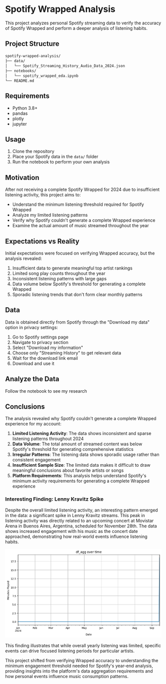 # Spotify Wrapped Analysis

This project analyzes personal Spotify streaming data to verify the accuracy of Spotify Wrapped and perform a deeper analysis of listening habits.

## Project Structure

```
spotify-wrapped-analysis/
├── data/
│   └── Spotify_Streaming_History_Audio_Data_2024.json
├── notebooks/
│   └── spotify_wrapped_eda.ipynb
└── README.md
```

## Requirements

- Python 3.8+
- pandas
- plotly
- jupyter

## Usage

1. Clone the repository
2. Place your Spotify data in the `data/` folder
3. Run the notebook to perform your own analysis

## Motivation

After not receiving a complete Spotify Wrapped for 2024 due to insufficient listening activity, this project aims to:

- Understand the minimum listening threshold required for Spotify Wrapped
- Analyze my limited listening patterns
- Verify why Spotify couldn't generate a complete Wrapped experience
- Examine the actual amount of music streamed throughout the year

## Expectations vs Reality

Initial expectations were focused on verifying Wrapped accuracy, but the analysis revealed:

1. Insufficient data to generate meaningful top artist rankings
2. Limited song play counts throughout the year
3. Inconsistent listening patterns with large gaps
4. Data volume below Spotify's threshold for generating a complete Wrapped
5. Sporadic listening trends that don't form clear monthly patterns

## Data

Data is obtained directly from Spotify through the "Download my data" option in privacy settings:

1. Go to Spotify settings page
2. Navigate to privacy section
3. Select "Download my information"
4. Choose only "Streaming History" to get relevant data
5. Wait for the download link email
6. Download and use it

##  Analyze the Data

Follow the notebook to see my research

## Conclusions

The analysis revealed why Spotify couldn't generate a complete Wrapped experience for my account:

1. **Limited Listening Activity**: The data shows inconsistent and sparse listening patterns throughout 2024
2. **Data Volume**: The total amount of streamed content was below Spotify's threshold for generating comprehensive statistics
3. **Irregular Patterns**: The listening data shows sporadic usage rather than consistent engagement
4. **Insufficient Sample Size**: The limited data makes it difficult to draw meaningful conclusions about favorite artists or songs
5. **Platform Requirements**: This analysis helps understand Spotify's minimum activity requirements for generating a complete Wrapped experience

### Interesting Finding: Lenny Kravitz Spike

Despite the overall limited listening activity, an interesting pattern emerged in the data: a significant spike in Lenny Kravitz streams. This peak in listening activity was directly related to an upcoming concert at Movistar Arena in Buenos Aires, Argentina, scheduled for November 28th. The data shows increased engagement with his music as the concert date approached, demonstrating how real-world events influence listening habits.

![Lenny Kravitz Listening Pattern](graph.png)

This finding illustrates that while overall yearly listening was limited, specific events can drive focused listening periods for particular artists.

This project shifted from verifying Wrapped accuracy to understanding the minimum engagement threshold needed for Spotify's year-end analysis, providing insights into the platform's data aggregation requirements and how personal events influence music consumption patterns.







